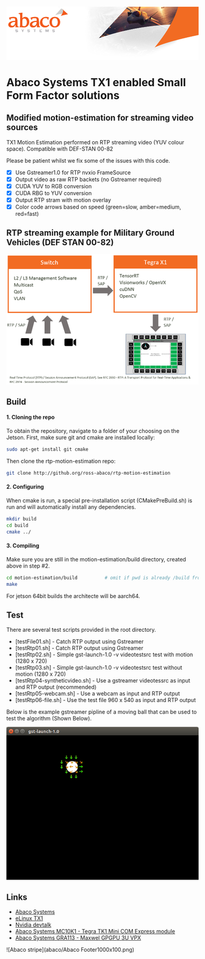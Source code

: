 ![Abaco stripe](abaco/Abaco_background-1000x275.png)
# Abaco Systems TX1 enabled Small Form Factor solutions   
## Modified motion-estimation for streaming video sources
TX1 Motion Estimation performed on RTP streaming video (YUV colour space). Compatible with DEF-STAN 00-82

Please be patient whilst we fix some of the issues with this code.

- [x] Use Gstreamer1.0 for RTP nvxio FrameSource
- [x] Output video as raw RTP backets (no Gstreamer required) 
- [x] CUDA YUV to RGB conversion
- [x] CUDA RBG to YUV conversion
- [x] Output RTP stram with motion overlay
- [x] Color code arrows based on speed (green=slow, amber=medium, red=fast)

## RTP streaming example for Military Ground Vehicles (DEF STAN 00-82)
![RTP Camera example](abaco/RTP-Camera-Example.PNG)
## Build
#### 1. Cloning the repo
To obtain the repository, navigate to a folder of your choosing on the Jetson.  First, make sure git and cmake are installed locally:

``` bash
sudo apt-get install git cmake
```

Then clone the rtp-motion-estimation repo:
``` bash
git clone http://github.org/ross-abaco/rtp-motion-estimation
```

#### 2. Configuring

When cmake is run, a special pre-installation script (CMakePreBuild.sh) is run and will automatically install any dependencies.

``` bash
mkdir build
cd build
cmake ../
```

#### 3. Compiling

Make sure you are still in the motion-estimation/build directory, created above in step #2.

``` bash
cd motion-estimation/build			# omit if pwd is already /build from above
make
```
For jetson 64bit builds the architecte will be aarch64.

## Test
There are several test scripts provided in the root directory.
* [testFile01.sh] - Catch RTP output using Gstreamer
* [testRtp01.sh] - Catch RTP output using Gstreamer
* [testRtp02.sh] - Simple gst-launch-1.0 -v videotestsrc test with motion  (1280 x 720)
* [testRtp03.sh] - Simple gst-launch-1.0 -v videotestsrc test without motion  (1280 x 720)
* [testRtp04-syntheticvideo.sh] - Use a gstreamer videotessrc as input and RTP output (recommended)
* [testRtp05-webcam.sh] - Use a webcam as input and RTP output 
* [testRtp06-file.sh] - Use the test file 960 x 540 as input and RTP output 

Below is the example gstreamer pipline of a moving ball that can be used to test the algorithm (Shown Below).

![Test video source](abaco/test-screenshot01.png)

## Links
* [Abaco Systems](http://abaco.com)
* [eLinux TX1](http://elinux.org/Jetson_TX1)
* [Nvidia devtalk](https://devtalk.nvidia.com/default/board/164/)
* [Abaco Systems MC10K1 - Tegra TK1 Mini COM Express module](https://www.abaco.com/products/mcom10-k1-mini-com-express)
* [Abaco Systems GRA113 - Maxwel GPGPU 3U VPX](https://www.abaco.com/products/gra113-graphics-board)


![Abaco stripe](abaco/Abaco Footer1000x100.png)
